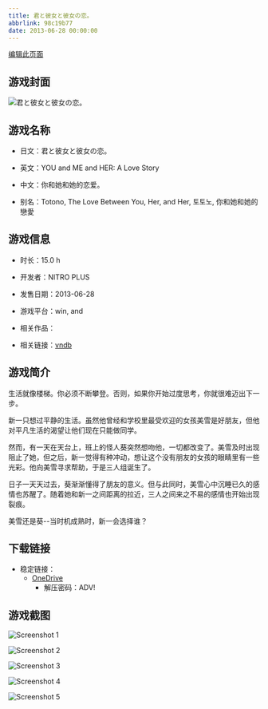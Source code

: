 ```yaml
---
title: 君と彼女と彼女の恋。
abbrlink: 98c19b77
date: 2013-06-28 00:00:00
---
```

[编辑此页面](https://github.com/ACG-3/ADV3-source/blob/main/source/_posts/games/%E5%90%9B%E3%81%A8%E5%BD%BC%E5%A5%B3%E3%81%A8%E5%BD%BC%E5%A5%B3%E3%81%AE%E6%81%8B%E3%80%82.md)

## 游戏封面

![君と彼女と彼女の恋。](https://pan.timero.xyz/d/onedrive/img_lib_001/%E5%90%9B%E3%81%A8%E5%BD%BC%E5%A5%B3%E3%81%A8%E5%BD%BC%E5%A5%B3%E3%81%AE%E6%81%8B%E3%80%82_cover.avif)


## 游戏名称

- 日文：君と彼女と彼女の恋。
- 英文：YOU and ME and HER: A Love Story
- 中文：你和她和她的恋爱。

- 别名：Totono, The Love Between You, Her, and Her, 토토노, 你和她和她的戀愛


## 游戏信息

- 时长：15.0 h
- 开发者：NITRO PLUS
- 发售日期：2013-06-28
- 游戏平台：win, and
- 相关作品：

- 相关链接：[vndb](https://vndb.org/v7738)


## 游戏简介

生活就像楼梯。你必须不断攀登。否则，如果你开始过度思考，你就很难迈出下一步。

新一只想过平静的生活。虽然他曾经和学校里最受欢迎的女孩美雪是好朋友，但他对平凡生活的渴望让他们现在只能做同学。

然而，有一天在天台上，班上的怪人葵突然想吻他，一切都改变了。美雪及时出现阻止了她，但之后，新一觉得有种冲动，想让这个没有朋友的女孩的眼睛里有一些光彩。他向美雪寻求帮助，于是三人组诞生了。

日子一天天过去，葵渐渐懂得了朋友的意义。但与此同时，美雪心中沉睡已久的感情也苏醒了。随着她和新一之间距离的拉近，三人之间来之不易的感情也开始出现裂痕。

美雪还是葵--当时机成熟时，新一会选择谁？


## 下载链接

- 稳定链接：
    - [OneDrive](https://pan.timero.xyz/onedrive/adv_lib_001/%E5%90%9B%E3%81%A8%E5%BD%BC%E5%A5%B3%E3%81%A8%E5%BD%BC%E5%A5%B3%E3%81%AE%E6%81%8B%E3%80%82)
        - 解压密码：ADV!



## 游戏截图


![Screenshot 1](https://pan.timero.xyz/d/onedrive/img_lib_001/%E5%90%9B%E3%81%A8%E5%BD%BC%E5%A5%B3%E3%81%A8%E5%BD%BC%E5%A5%B3%E3%81%AE%E6%81%8B%E3%80%82_Screenshot_1.avif)

![Screenshot 2](https://pan.timero.xyz/d/onedrive/img_lib_001/%E5%90%9B%E3%81%A8%E5%BD%BC%E5%A5%B3%E3%81%A8%E5%BD%BC%E5%A5%B3%E3%81%AE%E6%81%8B%E3%80%82_Screenshot_2.avif)

![Screenshot 3](https://pan.timero.xyz/d/onedrive/img_lib_001/%E5%90%9B%E3%81%A8%E5%BD%BC%E5%A5%B3%E3%81%A8%E5%BD%BC%E5%A5%B3%E3%81%AE%E6%81%8B%E3%80%82_Screenshot_3.avif)

![Screenshot 4](https://pan.timero.xyz/d/onedrive/img_lib_001/%E5%90%9B%E3%81%A8%E5%BD%BC%E5%A5%B3%E3%81%A8%E5%BD%BC%E5%A5%B3%E3%81%AE%E6%81%8B%E3%80%82_Screenshot_4.avif)

![Screenshot 5](https://pan.timero.xyz/d/onedrive/img_lib_001/%E5%90%9B%E3%81%A8%E5%BD%BC%E5%A5%B3%E3%81%A8%E5%BD%BC%E5%A5%B3%E3%81%AE%E6%81%8B%E3%80%82_Screenshot_5.avif)

